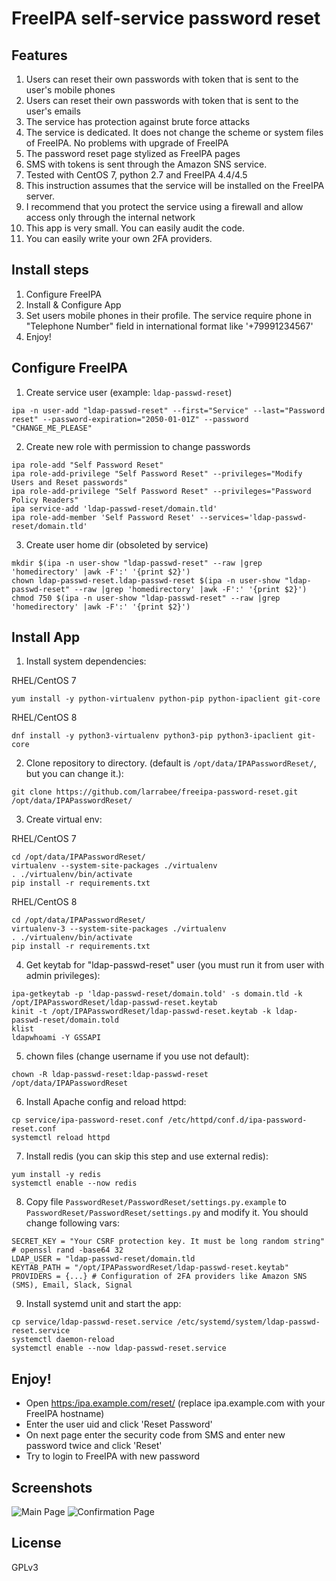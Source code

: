 # FreeIPA self-service password reset

## Features
1. Users can reset their own passwords with token that is sent to the user's mobile phones
2. Users can reset their own passwords with token that is sent to the user's emails
3. The service has protection against brute force attacks
4. The service is dedicated. It does not change the scheme or system files of FreeIPA. No problems with upgrade of FreeIPA
5. The password reset page stylized as FreeIPA pages
6. SMS with tokens is sent through the Amazon SNS service.
7. Tested with CentOS 7, python 2.7 and FreeIPA 4.4/4.5
8. This instruction assumes that the service will be installed on the FreeIPA server.
9. I recommend that you protect the service using a firewall and allow access only through the internal network
10. This app is very small. You can easily audit the code.
11. You can easily write your own 2FA providers.


## Install steps

1. Configure FreeIPA
2. Install & Configure App
3. Set users mobile phones in their profile. The service require phone in "Telephone Number" field in international format like '+79991234567'
4. Enjoy!

## Configure FreeIPA
1. Create service user (example: `ldap-passwd-reset`)
```
ipa -n user-add "ldap-passwd-reset" --first="Service" --last="Password reset" --password-expiration="2050-01-01Z" --password "CHANGE_ME_PLEASE"
```
2. Create new role with permission to change passwords
```
ipa role-add "Self Password Reset"
ipa role-add-privilege "Self Password Reset" --privileges="Modify Users and Reset passwords"
ipa role-add-privilege "Self Password Reset" --privileges="Password Policy Readers"
ipa service-add 'ldap-passwd-reset/domain.tld'
ipa role-add-member 'Self Password Reset' --services='ldap-passwd-reset/domain.tld'
```
3. Create user home dir (obsoleted by service)
```
mkdir $(ipa -n user-show "ldap-passwd-reset" --raw |grep 'homedirectory' |awk -F':' '{print $2}')
chown ldap-passwd-reset.ldap-passwd-reset $(ipa -n user-show "ldap-passwd-reset" --raw |grep 'homedirectory' |awk -F':' '{print $2}')
chmod 750 $(ipa -n user-show "ldap-passwd-reset" --raw |grep 'homedirectory' |awk -F':' '{print $2}')
```


## Install App
1. Install system dependencies:

RHEL/CentOS 7
```
yum install -y python-virtualenv python-pip python-ipaclient git-core
```
RHEL/CentOS 8
```
dnf install -y python3-virtualenv python3-pip python3-ipaclient git-core
```
2. Clone repository to directory. (default is `/opt/data/IPAPasswordReset/`, but you can change it.):
```
git clone https://github.com/larrabee/freeipa-password-reset.git /opt/data/IPAPasswordReset/
```
3. Create virtual env:

RHEL/CentOS 7

```
cd /opt/data/IPAPasswordReset/
virtualenv --system-site-packages ./virtualenv
. ./virtualenv/bin/activate
pip install -r requirements.txt
```
RHEL/CentOS 8
```
cd /opt/data/IPAPasswordReset/
virtualenv-3 --system-site-packages ./virtualenv
. ./virtualenv/bin/activate
pip install -r requirements.txt
```
4. Get keytab for "ldap-passwd-reset" user (you must run it from user with admin privileges):
```
ipa-getkeytab -p 'ldap-passwd-reset/domain.told' -s domain.tld -k /opt/IPAPasswordReset/ldap-passwd-reset.keytab
kinit -t /opt/IPAPasswordReset/ldap-passwd-reset.keytab -k ldap-passwd-reset/domain.told
klist
ldapwhoami -Y GSSAPI
```
5. chown files (change username if you use not default):
```
chown -R ldap-passwd-reset:ldap-passwd-reset /opt/data/IPAPasswordReset
```
6. Install Apache config and reload httpd:
```
cp service/ipa-password-reset.conf /etc/httpd/conf.d/ipa-password-reset.conf
systemctl reload httpd
```
7. Install redis (you can skip this step and use external redis):
```
yum install -y redis
systemctl enable --now redis
```
8. Copy file `PasswordReset/PasswordReset/settings.py.example` to `PasswordReset/PasswordReset/settings.py` and modify it. You should change following vars:
```
SECRET_KEY = "Your CSRF protection key. It must be long random string" # openssl rand -base64 32
LDAP_USER = "ldap-passwd-reset/domain.tld
KEYTAB_PATH = "/opt/IPAPasswordReset/ldap-passwd-reset.keytab"
PROVIDERS = {...} # Configuration of 2FA providers like Amazon SNS (SMS), Email, Slack, Signal

```
9. Install systemd unit and start the app:
```
cp service/ldap-passwd-reset.service /etc/systemd/system/ldap-passwd-reset.service
systemctl daemon-reload
systemctl enable --now ldap-passwd-reset.service
```

## Enjoy!
* Open [https:/ipa.example.com/reset/](https://ipa.example.com/reset/) (replace ipa.example.com with your FreeIPA hostname)
* Enter the user uid and click 'Reset Password'
* On next page enter the security code from SMS and enter new password twice and click 'Reset'
* Try to login to FreeIPA with new password

## Screenshots
![Main Page](/service/main.png?raw=true "Main Page")
![Confirmation Page](/service/reset.png?raw=true "Confirmation Page")

## License
GPLv3
